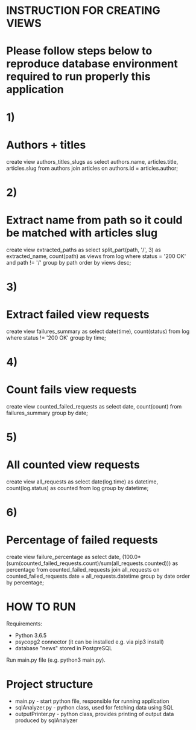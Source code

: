 # INSTRUCTION FOR CREATING VIEWS
# Please follow steps below to reproduce database environment required to run properly this application

# 1)
# Authors + titles
create view authors_titles_slugs as select authors.name, articles.title, articles.slug from authors join articles on authors.id = articles.author;

# 2)
# Extract name from path so it could be matched with articles slug
create view extracted_paths as select split_part(path, '/', 3) as extracted_name, count(path) as views from log where status = '200 OK' and path != '/' group by path order by views desc;

# 3)
# Extract failed view requests
create view failures_summary as select date(time), count(status) from log where status != '200 OK' group by time;

# 4)
# Count fails view requests
create view counted_failed_requests as select date, count(count) from failures_summary group by date;

# 5)
# All counted view requests
create view all_requests as select date(log.time) as datetime, count(log.status) as counted from log group by datetime;

# 6)
# Percentage of failed requests
 create view failure_percentage as select date, (100.0*(sum(counted_failed_requests.count)/sum(all_requests.counted))) as percentage from counted_failed_requests join all_requests on counted_failed_requests.date = all_requests.datetime group by date order by percentage;

 # HOW TO RUN
Requirements:
- Python 3.6.5
- psycopg2 connector (it can be installed e.g. via pip3 install)
- database "news" stored in PostgreSQL

Run main.py file (e.g. python3 main.py).

# Project structure
* main.py - start python file, responsible for running application
* sqlAnalyzer.py - python class, used for fetching data using SQL
* outputPrinter.py - python class, provides printing of output data produced by sqlAnalyzer



